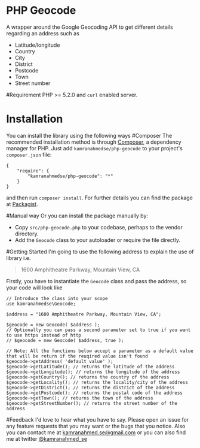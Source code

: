 PHP Geocode
==========
A wrapper around the Google Geocoding API to get different details regarding an address such as 
- Latitude/longitude
- Country
- City
- District
- Postcode
- Town
- Street number

#Requirement
PHP >= 5.2.0 and <code>curl</code> enabled server.

Installation
=========
You can install the library using the following ways
#Composer
The recommended installation method is through <a href="http://getcomposer.org/">Composer</a>, a dependency manager for PHP. Just add <code>kamranahmedse/php-geocode</code> to your project's <code>composer.json</code> file:

```
{
    "require": {
        "kamranahmedse/php-geocode": "*"
    }
}
```
and then run <code>composer install</code>. For further details you can find the package at <a href="https://packagist.org/packages/kamranahmedse/php-geocode">Packagist</a>.

#Manual way
Or you can install the package manually by:

- Copy <code>src/php-geocode.php</code> to your codebase, perhaps to the vendor directory.
- Add the <code>Geocode</code> class to your autoloader or require the file directly.

#Getting Started
I'm going to use the following address to explain the use of library i.e.

>1600 Amphitheatre Parkway, Mountain View, CA

Firstly, you have to instantiate the <code>Geocode</code> class and pass the address, so your code will look like
```
// Introduce the class into your scope
use kamranahmedse\Geocode;

$address = "1600 Amphitheatre Parkway, Mountain View, CA";

$geocode = new Geocode( $address );
// Optionally you can pass a second parameter set to true if you want to use https instead of http
// $geocode = new Geocode( $address, true );

// Note: All the functions below accept a parameter as a default value that will be return if the reuqired value isn't found
$geocode->getAddress( 'default value' ); 
$geocode->getLatitude(); // returns the latitude of the address
$geocode->getLongitude(); // returns the longitude of the address
$geocode->getCountry(); // returns the country of the address
$geocode->getLocality(); // returns the locality/city of the address
$geocode->getDistrict(); // returns the district of the address
$geocode->getPostcode(); // returns the postal code of the address
$geocode->getTown(); // returns the town of the address
$geocode->getStreetNumber(); // returns the street number of the address
```

#Feedback
I'd love to hear what you have to say. Please open an issue for any feature requests that you may want or the bugs that you notice. Also you can contact me at <a href="mailto:kamranahmed.se@gmail.com">kamranahmed.se@gmail.com</a> or you can also find me at twitter <a href="http://twitter.com/kamranahmed_se">@kamranahmed_se</a>
